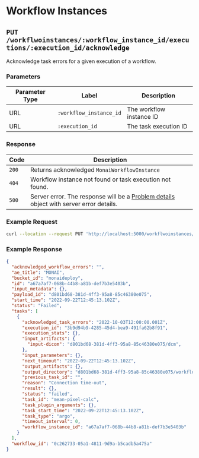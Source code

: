 # Workflow Instances

## `PUT /workflwoinstances/:workflow_instance_id/executions/:execution_id/acknowledge`

Acknowledge task errors for a given execution of a workflow.

### Parameters

| Parameter Type | Label | Description |
|----------------|-------|-------------|
| URL | `:workflow_instance_id` | The workflow instance ID |
| URL | `:execution_id` | The task execution ID |

### Response

| Code | Description |
|------|-------------|
| `200` | Returns acknowledged `MonaiWorkflowInstance` |
| `404` | Workflow instance not found or task execution not found. |
| `500` | Server error. The response will be a [Problem details](https://datatracker.ietf.org/doc/html/rfc7807) object with server error details. |

### Example Request

```bash
curl --location --request PUT 'http://localhost:5000/workflwoinstances/3ef05fc1-dd5e-402a-b382-a557de1e383c/executions/04533a0b-d43d-47d4-8aac-1efaca39b778/acknowledge'
```

### Example Response

```json
{
  "acknowledged_workflow_errors": "",
  "ae_title": "MONAI",
  "bucket_id": "monaideploy",
  "id": "a67a7af7-068b-44b8-a81b-def7b3e5403b",
  "input_metadata": {},
  "payload_id": "d801bd68-381d-4ff3-95a8-85c46380e075",
  "start_time": "2022-09-22T12:45:13.102Z",
  "status": "Failed",
  "tasks": [
    {
      "acknowledged_task_errors": "2022-10-03T12:00:00.001Z",
      "execution_id": "3b9d94b9-4285-45d4-bea9-491fa62b8f91",
      "execution_stats": {},
      "input_artifacts": {
        "input-dicom": "d801bd68-381d-4ff3-95a8-85c46380e075/dcm",
      },
      "input_parameters": {},
      "next_timeout": "2022-09-22T12:45:13.102Z",
      "output_artifacts": {},
      "output_directory": "d801bd68-381d-4ff3-95a8-85c46380e075/workflows/a67a7af7-068b-44b8-a81b-def7b3e5403b/3b9d94b9-4285-45d4-bea9-491fa62b8f91",
      "previous_task_id": "",
      "reason": "Connection time-out",
      "result": {},
      "status": "failed",
      "task_id": "mean-pixel-calc",
      "task_plugin_arguments": {},
      "task_start_time": "2022-09-22T12:45:13.102Z",
      "task_type": "argo",
      "timeout_interval": 0,
      "workflow_instance_id": "a67a7af7-068b-44b8-a81b-def7b3e5403b"
    }
  ],
  "workflow_id": "0c262733-05a1-4811-9d9a-b5cadb5a475a"
}
```